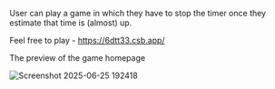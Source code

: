 User can play a game in which they have to stop the timer once they estimate that time is (almost) up.

Feel free to play - https://6dtt33.csb.app/

The preview of the game homepage 

![Screenshot 2025-06-25 192418](https://github.com/user-attachments/assets/f381b8e3-bb25-421b-ab2a-a17d7d9d4f89)
